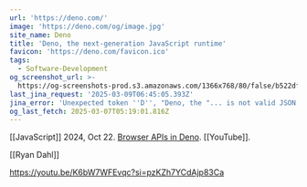 ```yaml
---
url: 'https://deno.com/'
image: 'https://deno.com/og/image.jpg'
site_name: Deno
title: 'Deno, the next-generation JavaScript runtime'
favicon: 'https://deno.com/favicon.ico'
tags:
  - Software-Development
og_screenshot_url: >-
  https://og-screenshots-prod.s3.amazonaws.com/1366x768/80/false/b522df73c3c721cecfeace16be81bacfcd9b06006fde40fca32e86c2c35d3358.jpeg
last_jina_request: '2025-03-09T06:45:05.393Z'
jina_error: 'Unexpected token ''D'', "Deno, the "... is not valid JSON'
og_last_fetch: 2025-03-07T05:19:01.816Z
---
```

[[JavaScript]]
2024, Oct 22. [Browser APIs in Deno](https://youtu.be/oxVwTT-rZRo?si=CecGWY_xtAG3NbBz). [[YouTube]].

[[Ryan Dahl]]

https://youtu.be/K6bW7WFEvqc?si=pzKZh7YCdAjp83Ca
